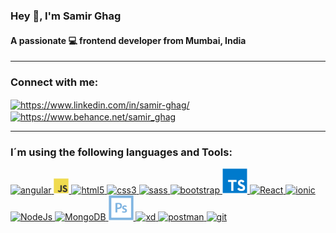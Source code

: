 <h3 align="left">Hey 👋, I'm Samir Ghag</h3>
<h4 align="left">A passionate 💻 frontend developer from Mumbai, India </h4>

<hr />

<h3 align="left">Connect with me:</h3>
<p align="left">
<a href="https://linkedin.com/in/https://www.linkedin.com/in/samir-ghag/" target="blank"><img align="center" src="https://www.vectorlogo.zone/logos/linkedin/linkedin-icon.svg" alt="https://www.linkedin.com/in/samir-ghag/" height="30" width="40" /></a>
<a href="https://www.behance.net/https://www.behance.net/samir_ghag" target="blank"><img align="center" src="https://www.vectorlogo.zone/logos/behance/behance-icon.svg" alt="https://www.behance.net/samir_ghag" height="30" width="40" /></a>
</p>

<hr/>

<h3 align="left">I´m using the following languages and Tools:</h3>
<p align="left">
 <a href="https://angular.io" target="_blank"> <img src="https://www.vectorlogo.zone/logos/angular/angular-icon.svg" alt="angular" title="Angular" width="24" height="24"/> </a>
<a href="https://developer.mozilla.org/en-US/docs/Web/JavaScript" target="_blank"> <img src="https://raw.githubusercontent.com/devicons/devicon/master/icons/javascript/javascript-original.svg" alt="javascript" title="JavaScript" width="24" height="24"/> </a>
<a href="https://www.w3.org/html/" target="_blank"> <img src="https://www.vectorlogo.zone/logos/w3_html5/w3_html5-icon.svg" alt="html5" title="HTML5" width="40" height="40"/> </a>
<a href="https://www.w3schools.com/css/" target="_blank"> <img src="https://www.vectorlogo.zone/logos/w3_css/w3_css-icon.svg" alt="css3" title="CSS3" width="40" height="40"/> </a>
<! --  -->
<a href="https://sass-lang.com" target="_blank"> <img src="https://www.vectorlogo.zone/logos/sass-lang/sass-lang-icon.svg" alt="sass" title="Sass" width="40" height="40"/> </a>
<a href="https://getbootstrap.com" target="_blank"> <img src="https://www.vectorlogo.zone/logos/getbootstrap/getbootstrap-icon.svg" alt="bootstrap" title="Bootstrap" width="40" height="40"/> </a>
<! --  -->
<a href="https://www.typescriptlang.org/" target="_blank"> <img src="https://raw.githubusercontent.com/devicons/devicon/master/icons/typescript/typescript-original.svg" alt="typescript" title="TypeScript" width="40" height="40"/> </a>
<! --  -->
<a href="https://reactjs.org/" target="_blank"> <img src="https://www.vectorlogo.zone/logos/reactjs/reactjs-icon.svg" alt="React" title="React" width="40" height="40"/> </a>
<a href="https://ionicframework.com" target="_blank"> <img src="https://www.vectorlogo.zone/logos/ionicframework/ionicframework-icon.svg" alt="ionic" title="Ionic" width="40" height="40"/> </a>
<a href="https://nodejs.org/en/" target="_blank"> <img src="https://www.vectorlogo.zone/logos/nodejs/nodejs-icon.svg" alt="NodeJs" title="NodeJs" width="40" height="40"/> </a>
<a href="https://www.mongodb.com/" target="_blank"> <img src="https://www.vectorlogo.zone/logos/mongodb/mongodb-icon.svg" alt="MongoDB" title="MongoDB" width="40" height="40"/> </a>
<! --  -->
<a href="https://www.photoshop.com/en" target="_blank"> <img src="https://raw.githubusercontent.com/devicons/devicon/master/icons/photoshop/photoshop-line.svg" alt="photoshop" width="40" height="40"/> </a>
<a href="https://www.adobe.com/products/xd.html" target="_blank"> <img src="https://cdn.worldvectorlogo.com/logos/adobe-xd.svg" alt="xd" width="40" height="40"/> </a>
<! --  -->
<a href="https://postman.com" target="_blank"> <img src="https://www.vectorlogo.zone/logos/getpostman/getpostman-icon.svg" alt="postman" width="40" height="40"/> </a>
<a href="https://git-scm.com/" target="_blank"> <img src="https://www.vectorlogo.zone/logos/git-scm/git-scm-icon.svg" alt="git" width="40" height="40"/> </a>



</p>

<!--
**saymir-sg/saymir-sg** is a ✨ _special_ ✨ repository because its `README.md` (this file) appears on your GitHub profile.

Here are some ideas to get you started:

- 🔭 I’m currently working on ...
- 🌱 I’m currently learning ...
- 👯 I’m looking to collaborate on ...
- 🤔 I’m looking for help with ...
- 💬 Ask me about ...
- 📫 How to reach me: ...
- 😄 Pronouns: ...
- ⚡ Fun fact: ...
-->
